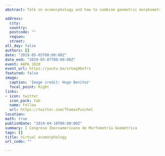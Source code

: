 ```yaml
---
abstract: Talk on ecomorphology and how to combine geometric morphometrics, biomechanics and PCMs

address:
  city: 
  country: 
  postcode: ""
  region: 
  street: 
all_day: false
authors: []
date: "2019-05-05T00:00:00Z"
date_end: "2019-05-07T00:00:00Z"
event: AAPA 2020
event_url: https://youtu.be/xrUag96oTrs
featured: false
image:
  caption: 'Image credit: Hugo Benitez'
  focal_point: Right
links:
- icon: twitter
  icon_pack: fab
  name: Follow
  url: https://twitter.com/ThomasPuschel
location: 
math: true
publishDate: "2019-04-10T00:00:00Z"
summary: I Congreso Iberoamericano de Morfometría Geométrica
tags: []
title: Virtual ecomorphology
url_code: ""

---
```


